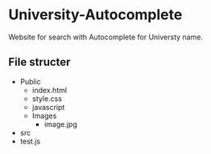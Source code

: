 # University-Autocomplete

Website for search with Autocomplete for Universty name.

## File structer
- Public 
  - index.html
  - style.css
  - javascript
  - Images
    - image.jpg
 - src
 - test.js
 
 
 
